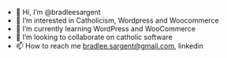 - 👋 Hi, I’m @bradleesargent
- 👀 I’m interested in Catholicism, Wordpress and Woocommerce
- 🌱 I’m currently learning WordPress and WooCommerce
- 💞️ I’m looking to collaborate on catholic software
- 📫 How to reach me bradlee.sargent@gmail.com, linkedin

<!---
bradleesargent/bradleesargent is a ✨ special ✨ repository because its `README.md` (this file) appears on your GitHub profile.
You can click the Preview link to take a look at your changes.
--->
